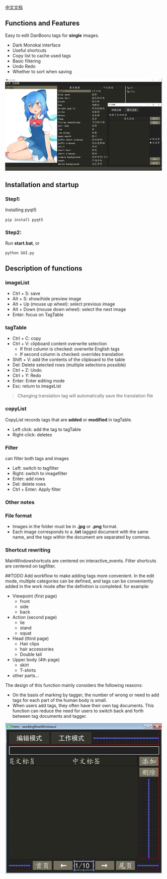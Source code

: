 [中文文档](https://github.com/Aleiluo/danbooruTagEditor/blob/master/README_cn.md)

## Functions and Features
Easy to edit DanBooru tags for **single** images.

- Dark Monokai interface
- Useful shortcuts
- Copy list to cache used tags
- Basic filtering
- Undo Redo
- Whether to sort when saving

![](./imgs/display.png)

## Installation and startup

### Step1:
Installing pyqt5

``
pip install pyqt5
``

### Step2:

Run **start.bat**, or
```
python GUI.py
```

## Description of functions

### imageList

- Ctrl + S: save
- Alt + S: show/hide preview image
- Alt + Up (mouse up wheel): select previous image
- Alt + Down (mouse down wheel): select the next image
- Enter: focus on TagTable

### tagTable

- Ctrl + C: copy
- Ctrl + V: clipboard content overwrite selection
  - If first column is checked: overwrite English tags
  - If second column is checked: overrides translation
- Shift + V: add the contents of the clipboard to the table
- Del: Delete selected rows (multiple selections possible)
- Ctrl + Z: Undo
- Ctrl + Y: Redo
- Enter: Enter editing mode
- Esc: return to imageList

> Changing translation tag will automatically save the translation file

### copyList
CopyList records tags that are **added** or **modified** in tagTable.

- Left click: add the tag to tagTable
- Right-click: deletes

### Filter
can filter both tags and images

- Left: switch to tagfilter
- Right: switch to imagefilter
- Enter: add rows
- Del: delete rows
- Ctrl + Enter: Apply filter

### Other notes

### File format
- Images in the folder must be in **.jpg** or **.png** format.
- Each image corresponds to a **.txt** tagged document with the same name, and the tags within the document are separated by commas.

### Shortcut rewriting
MainWindowshortcuts are centered on interactive_events.
Filter shortcuts are centered on tagfilter.

##TODO
Add workflow to make adding tags more convenient. In the edit mode, multiple categories can be defined, and tags can be conveniently added in the work mode after the definition is completed. for example:
- Viewpoint (first page)
   - front
   - side
   - back
- Action (second page)
   - lie
   - stand
   - squat
- Head (third page)
   - Hair clips
   - hair accessories
   - Double tail
- Upper body (4th page)
   - skirt
   - T-shirts
- other parts...

The design of this function mainly considers the following reasons:
- On the basis of marking by tagger, the number of wrong or need to add tags for each part of the human body is small.
- When users add tags, they often have their own tag documents. This function can reduce the need for users to switch back and forth between tag documents and tagger.

![](imgs/todo_workingflow.png)